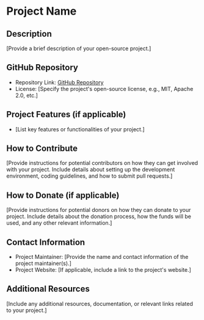 # Project Name

## Description

[Provide a brief description of your open-source project.]

## GitHub Repository

- Repository Link: [GitHub Repository](https://github.com/your-username/your-project)
- License: [Specify the project's open-source license, e.g., MIT, Apache 2.0, etc.]

## Project Features (if applicable)

- [List key features or functionalities of your project.]

## How to Contribute

[Provide instructions for potential contributors on how they can get involved with your project. Include details about setting up the development environment, coding guidelines, and how to submit pull requests.]

## How to Donate (if applicable)

[Provide instructions for potential donors on how they can donate to your project. Include details about the donation process, how the funds will be used, and any other relevant information.]

## Contact Information

- Project Maintainer: [Provide the name and contact information of the project maintainer(s).]
- Project Website: [If applicable, include a link to the project's website.]

## Additional Resources

[Include any additional resources, documentation, or relevant links related to your project.]

